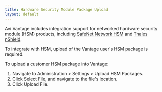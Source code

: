 ```yaml
---
title: Hardware Security Module Package Upload
layout: default
---
```

Avi Vantage includes integration support for networked hardware security module (HSM) products, including <a href="/docs/latest/avi-vantage-integration-with-safenet-network-hsm">SafeNet Network HSM</a> and <a href="/docs/latest/thales-nshield-integration-2">Thales nShield</a>.

To integrate with HSM, upload of the Vantage user's HSM package is required.

To upload a customer HSM package into Vantage:

1. Navigate to Administration &gt; Settings &gt; Upload HSM Packages.
1. Click Select File, and navigate to the file's location.
1. Click Upload File.